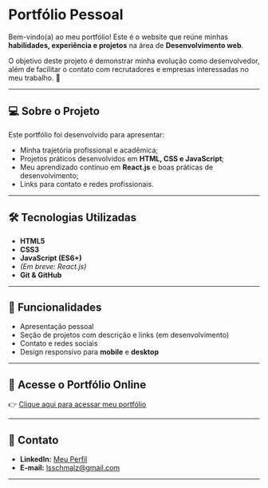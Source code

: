 # Portfólio Pessoal

Bem-vindo(a) ao meu portfólio!
Este é o website que reúne minhas **habilidades, experiência e projetos** na área de **Desenvolvimento web**.

O objetivo deste projeto é demonstrar minha evolução como desenvolvedor, além de facilitar o contato com recrutadores e empresas interessadas no meu trabalho. 🚀

---

## 💻 Sobre o Projeto

Este portfólio foi desenvolvido para apresentar:

* Minha trajetória profissional e acadêmica;
* Projetos práticos desenvolvidos em **HTML, CSS e JavaScript**;
* Meu aprendizado contínuo em **React.js** e boas práticas de desenvolvimento;
* Links para contato e redes profissionais.

---

## 🛠️ Tecnologias Utilizadas

* **HTML5**
* **CSS3**
* **JavaScript (ES6+)**
* *(Em breve: React.js)*
* **Git & GitHub**

---

## 🌟 Funcionalidades

* Apresentação pessoal
* Seção de projetos com descrição e links (em desenvolvimento)
* Contato e redes sociais
* Design responsivo para **mobile** e **desktop**

---

## 🔗 Acesse o Portfólio Online

👉 [Clique aqui para acessar meu portfólio](https://portfolio-lucas-de-santana-schmalzs-projects.vercel.app/)

---

## 👤 Contato

* **LinkedIn:** [Meu Perfil](https://www.linkedin.com/in/lucasschmalz/)
* **E-mail:** [lsschmalz@gmail.com](mailto:lsschmalz@gmail.com)

---

